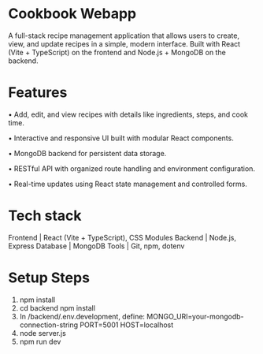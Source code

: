 # Cookbook Webapp

A full-stack recipe management application that allows users to create, view, and update recipes in a simple, modern interface. Built with React (Vite + TypeScript) on the frontend and Node.js + MongoDB on the backend.

# Features

• Add, edit, and view recipes with details like ingredients, steps, and cook time.

• Interactive and responsive UI built with modular React components.

• MongoDB backend for persistent data storage.

• RESTful API with organized route handling and environment configuration.

• Real-time updates using React state management and controlled forms.

# Tech stack

Frontend | React (Vite + TypeScript), CSS Modules
Backend | Node.js, Express
Database | MongoDB
Tools | Git, npm, dotenv

# Setup Steps

1. npm install
2. cd backend npm install
3. In /backend/.env.development, define:
   MONGO_URI=your-mongodb-connection-string
   PORT=5001
   HOST=localhost
4. node server.js
5. npm run dev
